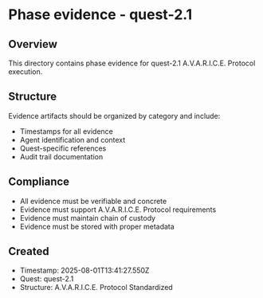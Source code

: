 # Phase evidence - quest-2.1

## Overview

This directory contains phase evidence for quest-2.1 A.V.A.R.I.C.E. Protocol execution.

## Structure

Evidence artifacts should be organized by category and include:

- Timestamps for all evidence
- Agent identification and context
- Quest-specific references
- Audit trail documentation

## Compliance

- All evidence must be verifiable and concrete
- Evidence must support A.V.A.R.I.C.E. Protocol requirements
- Evidence must maintain chain of custody
- Evidence must be stored with proper metadata

## Created

- Timestamp: 2025-08-01T13:41:27.550Z
- Quest: quest-2.1
- Structure: A.V.A.R.I.C.E. Protocol Standardized
